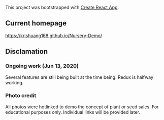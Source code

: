 This project was bootstrapped with [Create React App](https://github.com/facebook/create-react-app).

## Current homepage

https://krishuang168.github.io/Nursery-Demo/

## Disclamation

### Ongoing work (Jun 13, 2020)

Several features are still being built at the time being. Redux is halfway working.


### Photo credit

All photos were hotlinked to demo the concept of plant or seed sales.
For educational purposes only. 
Individual links will be provided later.
